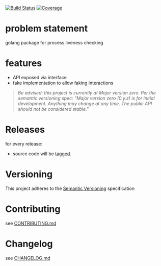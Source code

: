 [![Build Status](https://travis-ci.org/golang-utils/pscanary.svg?branch=master)](https://travis-ci.org/golang-utils/pscanary)
[![Coverage](https://codecov.io/gh/golang-utils/pscanary/branch/master/graph/badge.svg)](https://codecov.io/gh/golang-utils/pscanary)

# problem statement

golang package for process liveness checking

# features

- API exposed via interface
- fake implementation to allow faking interactions

> *Be advised: this project is currently at Major version zero. Per the
> semantic versioning spec: "Major version zero (0.y.z) is for initial
> development. Anything may change at any time. The public API should
> not be considered stable."*

# Releases

for every release:

- source code will be [tagged](https://github.com/golang-utils/pscanary/tags).

# Versioning

This project adheres to the [Semantic Versioning](http://semver.org/)
specification

# Contributing

see [CONTRIBUTING.md](CONTRIBUTING.md)

# Changelog

see [CHANGELOG.md](CHANGELOG.md)
